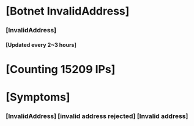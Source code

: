 # [Botnet InvalidAddress]
### [InvalidAddress]
#### [Updated every 2~3 hours]

# [Counting 15209 IPs]

# [Symptoms] 

###   [InvalidAddress] [invalid address rejected] [Invalid address]
